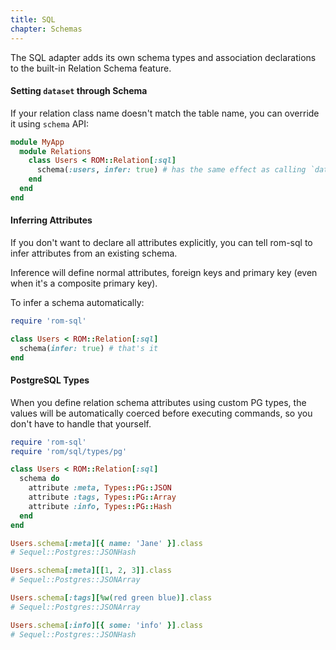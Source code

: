 ```yaml
---
title: SQL
chapter: Schemas
---
```


The SQL adapter adds its own schema types and association declarations to the
built-in Relation Schema feature.

#### Setting `dataset` through Schema

If your relation class name doesn't match the table name, you can override it
using `schema` API:

``` ruby
module MyApp
  module Relations
    class Users < ROM::Relation[:sql]
      schema(:users, infer: true) # has the same effect as calling `dataset :users`
    end
  end
end
```

#### Inferring Attributes

If you don't want to declare all attributes explicitly, you can tell rom-sql to
infer attributes from an existing schema.

Inference will define normal attributes, foreign keys and primary key (even when
it's a composite primary key).

To infer a schema automatically:

``` ruby
require 'rom-sql'

class Users < ROM::Relation[:sql]
  schema(infer: true) # that's it
end
```

#### PostgreSQL Types

When you define relation schema attributes using custom PG types, the values
will be automatically coerced before executing commands, so you don't have to
handle that yourself.

``` ruby
require 'rom-sql'
require 'rom/sql/types/pg'

class Users < ROM::Relation[:sql]
  schema do
    attribute :meta, Types::PG::JSON
    attribute :tags, Types::PG::Array
    attribute :info, Types::PG::Hash
  end
end

Users.schema[:meta][{ name: 'Jane' }].class
# Sequel::Postgres::JSONHash

Users.schema[:meta][[1, 2, 3]].class
# Sequel::Postgres::JSONArray

Users.schema[:tags][%w(red green blue)].class
# Sequel::Postgres::JSONArray

Users.schema[:info][{ some: 'info' }].class
# Sequel::Postgres::JSONHash
```
